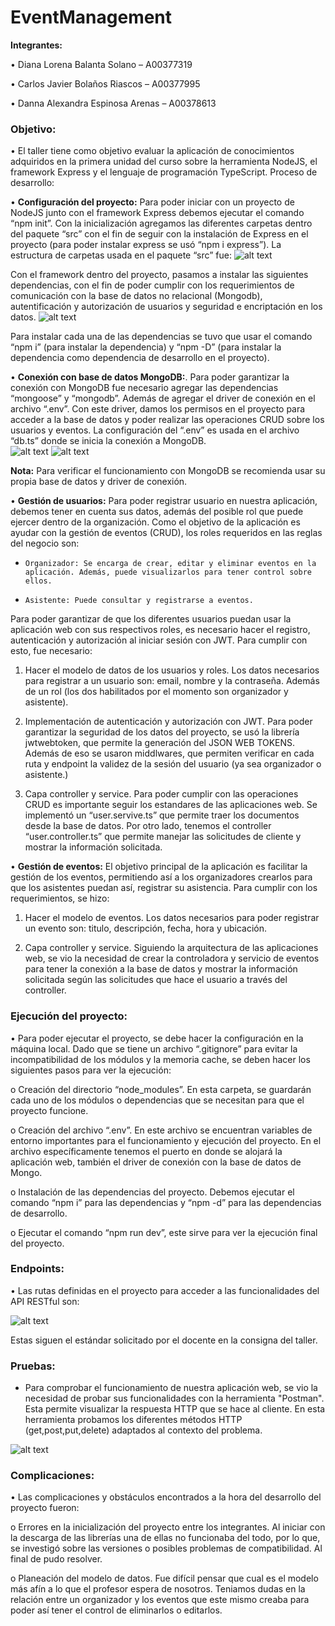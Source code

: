 
# EventManagement

**Integrantes:**

•	Diana Lorena Balanta Solano – A00377319

•	Carlos Javier Bolaños Riascos – A00377995

•	Danna Alexandra Espinosa Arenas – A00378613

### **Objetivo:**

•	El taller tiene como objetivo evaluar la aplicación de conocimientos adquiridos en la primera unidad del curso sobre la herramienta NodeJS, el framework Express y el lenguaje de programación TypeScript. 
Proceso de desarrollo:

•	**Configuración del proyecto:** Para poder iniciar con un proyecto de NodeJS junto con el framework Express debemos ejecutar el comando “npm init”. Con la inicialización agregamos las diferentes carpetas dentro del paquete “src” con el fin de seguir con la instalación de Express en el proyecto (para poder instalar express se usó “npm i express”). La estructura de carpetas usada en el paquete “src” fue:
![alt text](images/image-3.png)
 
Con el framework dentro del proyecto, pasamos a instalar las siguientes dependencias, con el fin de poder cumplir con los requerimientos de comunicación con la base de datos no relacional (Mongodb), autentificación y autorización de usuarios y seguridad e encriptación en los datos. 
![alt text](images/image-4.png)
 
Para instalar cada una de las dependencias se tuvo que usar el comando “npm i” (para instalar la dependencia) y “npm -D” (para instalar la dependencia como dependencia de desarrollo en el proyecto).

•	**Conexión con base de datos MongoDB:**. Para poder garantizar la conexión con MongoDB fue necesario agregar las dependencias “mongoose” y “mongodb”. Además de agregar el driver de conexión en el archivo “.env”. Con este driver, damos los permisos en el proyecto para acceder a la base de datos y poder realizar las operaciones CRUD sobre los usuarios y eventos. La configuración del “.env” es usada en el archivo “db.ts” donde se inicia la conexión a MongoDB.  
 ![alt text](images/image-1.png)
![alt text](images/image-2.png)
 
**Nota:** Para verificar el funcionamiento con MongoDB se recomienda usar su propia base de datos y driver de conexión. 

•	**Gestión de usuarios:** Para poder registrar usuario en nuestra aplicación, debemos tener en cuenta sus datos, además del posible rol que puede ejercer dentro de la organización. Como el objetivo de la aplicación es ayudar con la gestión de eventos (CRUD), los roles requeridos en las reglas del negocio son:

*     Organizador: Se encarga de crear, editar y eliminar eventos en la aplicación. Además, puede visualizarlos para tener control sobre ellos.

*     Asistente: Puede consultar y registrarse a eventos. 

Para poder garantizar de que los diferentes usuarios puedan usar la aplicación web con sus respectivos roles, es necesario hacer el registro, autenticación y autorización al iniciar sesión con JWT. Para cumplir con esto, fue necesario:

1.	Hacer el modelo de datos de los usuarios y roles. Los datos necesarios para registrar a un usuario son: email, nombre y la contraseña. Además de un rol (los dos habilitados por el momento son organizador y asistente).

2.	 Implementación de autenticación y autorización con JWT. Para poder garantizar la seguridad de los datos del proyecto, se usó la librería jwtwebtoken, que permite la generación del JSON WEB TOKENS. Además de eso se usaron middlwares, que permiten verificar en cada ruta y endpoint la validez de la sesión del usuario (ya sea organizador o asistente.) 

3.	Capa controller y service. Para poder cumplir con las operaciones CRUD es importante seguir los estandares de las aplicaciones web. Se implementó un “user.servive.ts” que permite traer los documentos desde la base de datos. Por otro lado, tenemos el controller “user.controller.ts” que permite manejar las solicitudes de cliente y mostrar la información solicitada.

•	**Gestión de eventos:** El objetivo principal de la aplicación es facilitar la gestión de los eventos, permitiendo así a los organizadores crearlos para que los asistentes puedan así, registrar su asistencia. Para cumplir con los requerimientos, se hizo: 

1.	Hacer el modelo de eventos. Los datos necesarios para poder registrar un evento son: titulo, descripción, fecha, hora y ubicación.

2.	Capa controller y service. Siguiendo la arquitectura de las aplicaciones web, se vio la necesidad de crear la controladora y servicio de eventos para tener la conexión a la base de datos y mostrar la información solicitada según las solicitudes que hace el usuario a través del controller. 

### **Ejecución del proyecto:**

•	Para poder ejecutar el proyecto, se debe hacer la configuración en la máquina local. Dado que se tiene un archivo “.gitignore” para evitar la incompatibilidad de los módulos y la memoria cache, se deben hacer los siguientes pasos para ver la ejecución:

o	Creación del directorio “node_modules”. En esta carpeta, se guardarán cada uno de los módulos o dependencias que se necesitan para que el proyecto funcione.

o	Creación del archivo “.env”. En este archivo se encuentran variables de entorno importantes para el funcionamiento y ejecución del proyecto. En el archivo específicamente tenemos el puerto en donde se alojará la aplicación web, también el driver de conexión con la base de datos de Mongo.

o	Instalación de las dependencias del proyecto. Debemos ejecutar el comando “npm i” para las dependencias y “npm -d” para las dependencias de desarrollo.

o	Ejecutar el comando “npm run dev”, este sirve para ver la ejecución final del proyecto.

### **Endpoints:**

•	Las rutas definidas en el proyecto para acceder a las funcionalidades del API RESTful son:

![alt text](images/imagen-rutas.png)
 
Estas siguen el estándar solicitado por el docente en la consigna del taller.

### **Pruebas:**

* Para comprobar el funcionamiento de nuestra aplicación web, se vio la necesidad de probar sus funcionalidades con la herramienta "Postman". Esta permite visualizar la respuesta HTTP que se hace al cliente. En esta herramienta probamos los diferentes métodos HTTP (get,post,put,delete) adaptados al contexto del problema.

![alt text](images/image.png)
### **Complicaciones:**
 
•	Las complicaciones y obstáculos encontrados a la hora del desarrollo del proyecto fueron:

o	Errores en la inicialización del proyecto entre los integrantes. Al iniciar con la descarga de las librerías una de ellas no funcionaba del todo, por lo que, se investigó sobre las versiones o posibles problemas de compatibilidad. Al final de pudo resolver.

o	Planeación del modelo de datos. Fue difícil pensar que cual es el modelo más afín a lo que el profesor espera de nosotros. Teniamos dudas en la relación entre un organizador y los eventos que este mismo creaba para poder así tener el control de eliminarlos o editarlos.

